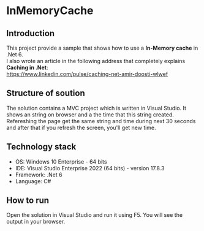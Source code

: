 # InMemoryCache

## Introduction
This project provide a sample that shows how to use a **In-Memory cache** in .Net 6.  
I also wrote an article in the following address that completely explains **Caching in .Net**:  
https://www.linkedin.com/pulse/caching-net-amir-doosti-wlwef

## Structure of soution
The solution contains a MVC project which is written in Visual Studio. It shows an string on browser and a the time that this string created. Refereshing the page get the same string and time during next 30 seconds and after that if you refresh the screen, you'll get new time.

## Technology stack
- OS: Windows 10 Enterprise - 64 bits
- IDE: Visual Studio Enterprise 2022 (64 bits) - version 17.8.3
- Framework: .Net 6
- Language: C#

## How to run
Open the solution in Visual Studio and run it using F5. You will see the output in your browser.
